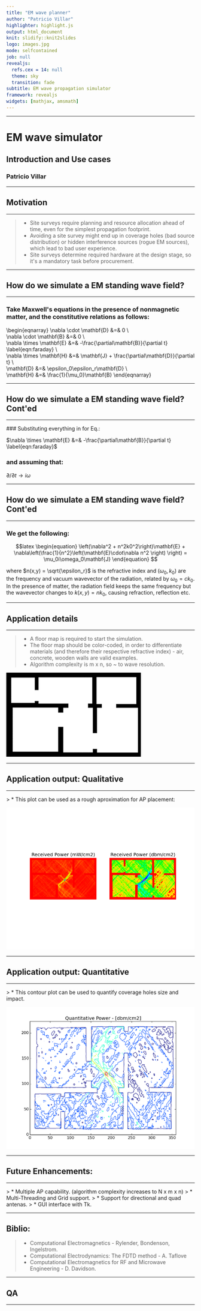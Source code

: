 ```yaml
---
title: "EM wave planner"
author: "Patricio Villar"
highlighter: highlight.js
output: html_document
knit: slidify::knit2slides
logo: images.jpg
mode: selfcontained
job: null
revealjs:
  refs.cex = 14: null
  theme: sky
  transition: fade
subtitle: EM wave propagation simulator
framework: revealjs
widgets: [mathjax, amsmath]
---
```

<style>
.reveal h1 {
    font-size: 2em;
    text-align: left;
    padding-bottom: 18px;

}

.reveal h2 {
    font-size: 1.5em;
    text-align: left;
    padding-bottom: 14px;

}

.reveal h3 {
    font-size: 0.75em;
    text-align: left;
    padding-bottom: 8px
}
</style>
---

# EM wave simulator
## Introduction and Use cases
### Patricio Villar

--- 

## Motivation
<hr>

> * Site surveys require planning and resource allocation ahead of time, even for the simplest propagation footprint.
> * Avoiding a site survey might end up in coverage holes (bad source distribution) or hidden interference sources (rogue EM sources), which lead to bad user experience.
> * Site surveys determine required hardware at the design stage, so it's a mandatory task before procurement.

---

## How do we simulate a EM standing wave field?
<hr>

### Take Maxwell's equations in the presence of nonmagnetic matter, and the constitutive relations as follows:

\begin{eqnarray}
\nabla \cdot \mathbf{D} &=& 0 \\\
\nabla \cdot \mathbf{B} &=& 0 \\\
\nabla \times \mathbf{E} &=& -\frac{\partial\mathbf{B}}{\partial t} \label{eqn:faraday} \\\
\nabla \times \mathbf{H} &=& \mathbf{J} + \frac{\partial\mathbf{D}}{\partial t} \\\
\mathbf{D} &=& \epsilon_0\epsilon_r\mathbf{D} \\\
\mathbf{H} &=& \frac{1}{\mu_0}\mathbf{B}
\end{eqnarray}

---

## How do we simulate a EM standing wave field? Cont'ed
<hr>
### Substituting everything in for Eq.:

$\nabla \times \mathbf{E} &=& -\frac{\partial\mathbf{B}}{\partial t} \label{eqn:faraday}$

### and assuming that:

$\partial/\partial t \rightarrow i\omega$

---

## How do we simulate a EM standing wave field? Cont'ed
<hr>
 
### We get the following:

$$latex
\begin{equation}
\left(\nabla^2 + n^2k0^2\right)\mathbf{E} + \nabla\left(\frac{1}{n^2}\left(\mathbf{E}\cdot\nabla n^2 \right) \right) = \mu_0i\omega_0\mathbf{J}
\end{equation}
$$

where $n(x,y) = \sqrt{\epsilon_r}$ is the refractive index and $(\omega_0, k_0)$ are the frequency and vacuum wavevector of the radiation, related by $\omega_0 = ck_0$. In the presence of matter, the radiation field keeps the same frequency but the wavevector changes to $k(x,y) = nk_0$, causing refraction, reflection etc.

---

## Application details
<hr>

> * A floor map is required to start the simulation.
> * The floor map should be color-coded, in order to differentiate materials (and therefore their respective refractive index) - air, concrete, wooden walls are valid examples.
> * Algorithm complexity is m x n, so ~ to wave resolution.

![width](plan.png)

---

## Application output: Qualitative
<hr>
> * This plot can be used as a rough aproximation for AP placement:

![width](qlt_plot.png)

---

## Application output: Quantitative
<hr>
> * This contour plot can be used to quantify coverage holes size and impact.

![width](qtt_plot.png)

---

## Future Enhancements:
<hr>
> * Multiple AP capability. (algorithm complexity increases to N x m x n)
> * Multi-Threading and Grid support.
> * Support for directional and quad antenas.
> * GUI interface with Tk.


---

## Biblio:
> * Computational Electromagnetics - Rylender, Bondenson, Ingelstrom.
> * Computational Electrodynamics: The FDTD method - A. Taflove
> * Computational Electromagnetics for RF and Microwave Engineering - D. Davidson.

---

## QA
<hr>

